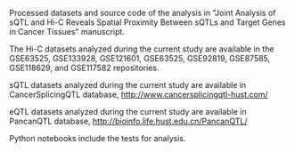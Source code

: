 
Processed datasets and source code of the analysis in "Joint Analysis
of sQTL and Hi-C Reveals Spatial Proximity Between sQTLs and Target Genes in Cancer Tissues" manuscript.

The Hi-C datasets analyzed during the current study are available in the GSE63525, GSE133928, GSE121601, GSE63525, GSE92819, GSE87585,
GSE118629, and GSE117582 repositories. 

sQTL datasets analyzed during the current study are available in
CancerSplicingQTL database, http://www.cancersplicingqtl-hust.com/

eQTL datasets analyzed during the current study are available in
PancanQTL database, http://bioinfo.life.hust.edu.cn/PancanQTL/

Python notebooks include the tests for analysis.
